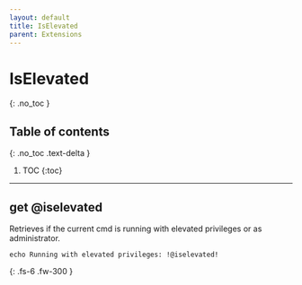 ```yaml
---
layout: default
title: IsElevated
parent: Extensions
---
```


# IsElevated
{: .no_toc }

## Table of contents
{: .no_toc .text-delta }

1. TOC
{:toc}

---

## get @iselevated

Retrieves if the current cmd is running with elevated privileges or as administrator.

```batch
echo Running with elevated privileges: !@iselevated!
```

{: .fs-6 .fw-300 }
